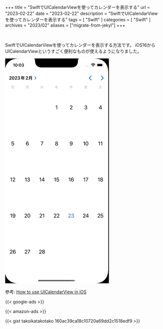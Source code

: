 +++
title = "SwiftでUICalendarViewを使ってカレンダーを表示する"
url = "2023-02-22"
date = "2023-02-22"
description = "SwiftでUICalendarViewを使ってカレンダーを表示する"
tags = [
  "Swift"
]
categories = [
  "Swift"
]
archives = "2023/02"
aliases = ["migrate-from-jekyl"]
+++

<br>

SwiftでUICalendarViewを使ってカレンダーを表示する方法です。
iOS16からUICalendarViewというすごく便利なものが使えるようになりました。

![UICalendarView](20230222.gif)

参考: [How to use UICalendarView in iOS](https://nemecek.be/blog/161/how-to-use-uicalendarview-in-ios)


<!-- Google Ads -->
{{< google-ads >}}

<!-- Amazon Ads -->
{{< amazon-ads >}}

{{< gist takoikatakotako 160ac39ca18c10720a69dd2c1518edf9 >}}

